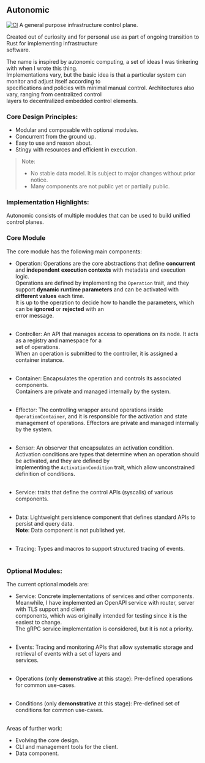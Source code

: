 ## Autonomic
[![CI](https://github.com/geo-mak/autonomic/actions/workflows/ci.yml/badge.svg)](https://github.com/geo-mak/autonomic/actions/workflows/ci.yml)
A general purpose infrastructure control plane.

Created out of curiosity and for personal use as part of ongoing transition to Rust for implementing infrastructure <br>
software.

The name is inspired by autonomic computing, a set of ideas I was tinkering with when I wrote this thing.<br>
Implementations vary, but the basic idea is that a particular system can monitor and adjust itself according to <br>
specifications and policies with minimal manual control. Architectures also vary, ranging from centralized control <br>
layers to decentralized embedded control elements.

### Core Design Principles:
* Modular and composable with optional modules.
* Concurrent from the ground up.
* Easy to use and reason about.
* Stingy with resources and efficient in execution.

> Note:
> - No stable data model. It is subject to major changes without prior notice. 
> - Many components are not public yet or partially public.

### Implementation Highlights:
Autonomic consists of multiple modules that can be used to build unified control planes.

### Core Module
The core module has the following main components:

* Operation: Operations are the core abstractions that define **concurrent** and **independent** **execution contexts**
with metadata and execution logic.<br>
Operations are defined by implementing the `Operation` trait, and they support **dynamic runtime parameters** and can be activated with **different values** each time.<br>
It is up to the operation to decide how to handle the parameters, which can be **ignored** or **rejected** with an <br>
error message.<br><br>

* Controller: An API that manages access to operations on its node. It acts as a registry and namespace for a <br>
set of operations.<br> When an operation is submitted to the controller, it is assigned a container instance.<br><br>

* Container: Encapsulates the operation and controls its associated components.<br>
Containers are private and managed internally by the system.<br><br>

* Effector: The controlling wrapper around operations inside `OperationContainer`, and it is responsible for the 
activation and state management of operations. Effectors are private and managed internally by the system.<br><br>

* Sensor: An observer that encapsulates an activation condition.<br>
Activation conditions are types that determine when an operation should be activated, and they are defined by <br>
implementing the `ActivationCondition` trait, which allow unconstrained definition of conditions.<br><br>

* Service: traits that define the control APIs (syscalls) of various components.<br><br>

* Data: Lightweight persistence component that defines standard APIs to persist and query data.<br>
**Note**: Data component is not published yet.<br><br>

* Tracing: Types and macros to support structured tracing of events.<br><br>

### Optional Modules:

The current optional models are:

* Service: Concrete implementations of services and other components.<br>
Meanwhile, I have implemented an OpenAPI service with router, server with TLS support and client <br>
components, which was originally intended for testing since it is the easiest to change.<br>
The gRPC service implementation is considered, but it is not a priority.<br><br>

* Events: Tracing and monitoring APIs that allow systematic storage and retrieval of events with a set of layers and <br>
services.<br><br>

* Operations (only **demonstrative** at this stage): Pre-defined operations for common use-cases.<br><br>

* Conditions (only **demonstrative** at this stage): Pre-defined set of conditions for common use-cases.<br><br>

Areas of further work:
* Evolving the core design.
* CLI and management tools for the client.
* Data component.
